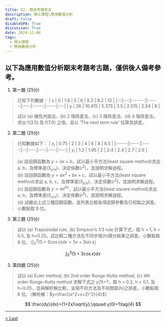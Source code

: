 ```yaml
---
title: E2. 期末考題考古
description: 碩士課程\應用數值分析
draft: False
disableSPA: True
discussion: True
date: 2024-11-06
tags:
  - 碩士課程
  - 應用數值分析
---
```

以下為應用數值分析期末考題考古題，僅供後人備考參考。
---
1. 第一題 (25分)
  > 已知下列數據：
  > | x |  0 |   1.8  |   5   |  6  |  8.2  |  9.2 | 12 |
  > |:-:|:--:|:------:|:-----:|:---:|:-----:|:----:|:--:|
  > | y | 26 | 16.415 | 5.375 | 3.5 | 2.015 | 2.54 |  8 |
  > 
  > 試以 (a) 線性內插法、(b) 2 階除差法、(c) 3 階除差法、(d) 4 階除差法，求出 f(3.5) 及 f(7.0) 之值，並以 ‘The next term rule’ 估算其誤差。

2. 第二題 (25分)
  > 已知數據如下：
  > | $x_i$ | 0.75 |   2  | 3 |  4  |  6  |  8  | 8.5 |
  > |:-----:|:----:|:----:|:-:|:---:|:---:|:---:|:---:|
  > | $y_i$ |  1.2 | 1.95 | 2 | 2.4 | 2.4 | 2.7 | 2.6 |
  >
  > (a)	設迴歸函數為 $y=ax+b$，試以最小平方法(least square method)求出 a, b，及標準差($S_{y/x}$)、決定係數($r^2$)，並說明求解過程。  
  > (b)	設迴歸函數為 $y=ax^2+bx+c$，試以最小平方法(least square method)求出 a, b, c，及標準差($S_{y/x}$)、決定係數($r^2$)，並說明求解過程。  
  > (c)	設迴歸函數為 $y=ae^{bx}$，試以最小平方法(least square method)求出 a, b，及標準差($S_{y/x}$)、決定係數($r^2$)，並說明求解過程。  
  > (d)	試繪出上述三種回歸函數，並列表比較各項迴歸參數及已知點之誤差。小數點取 8 位。

3. 第三題 (25分)
  > 試以 (a) Trapozoidal rule, (b) Simpson’s 1/3 rule 計算下式，取 h = 1, h = 0.5, 及 h=0.25。試比較二種方法在不同步階(h)積分結果之誤差。小數點取 8 位。（$\int^3_0(5+3\cos{x})dx=5x+3\sin{x}$）  

$$
\int^3_0(5+3\cos{x})dx\tag{3}
$$

3. 第四題 (25分)
  > 試以 (a) Euler method, (b) 2nd order Runge-Kutta method, (c) 4th order Runge-Kutta method 求解下式之 y(1)=?，取 h = 0.2, h = 0.1, 及 h=0.05，並與解析解比較，呈現不同方法及不同間距(h)之誤差。小數點取 8 位。（解析解：$y=\frac{(x^2+x+2)^2}{4}$）

$$
\frac{dy}{dx}=(1+2x)\sqrt{y},\qquad y(0)=1\tag{4}
$$

---
<div style="display: grid; grid-template-columns: 1fr 4fr 1fr;">
  <div><a href="20241211_微分">< Last</a></div>
  <div></div>
  <div></div>
</div>